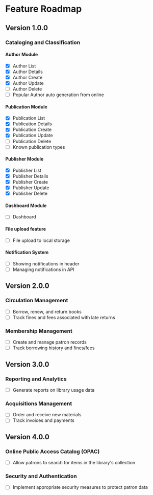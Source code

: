 Feature Roadmap
===============

Version 1.0.0
-----------

### Cataloging and Classification
#### Author Module
-   [x]  Author List
-   [x]  Author Details
-   [x]  Author Create
-   [x]  Author Update
-   [ ]  Author Delete
-   [ ]  Popular Author auto generation from online

#### Publication Module
-   [x]  Publication List
-   [x]  Publication Details
-   [x]  Publication Create
-   [x]  Publication Update
-   [ ]  Publication Delete
-   [ ]  Known publication types

#### Publisher Module
-   [x]  Publisher List
-   [x]  Publisher Details
-   [x]  Publisher Create
-   [x]  Publisher Update
-   [x]  Publisher Delete

#### Dashboard Module
-   [ ]  Dashboard

#### File upload feature
-   [ ]  File upload to local storage

#### Notification System
-   [ ]  Showing notifications in header
-   [ ]  Managing notifications in API

Version 2.0.0
-----------
### Circulation Management

-   [ ]  Borrow, renew, and return books
-   [ ]  Track fines and fees associated with late returns

### Membership Management

-   [ ]  Create and manage patron records
-   [ ]  Track borrowing history and fines/fees

Version 3.0.0
-----------
### Reporting and Analytics

-   [ ]  Generate reports on library usage data

### Acquisitions Management

-   [ ]  Order and receive new materials
-   [ ]  Track invoices and payments

Version 4.0.0
-----------
### Online Public Access Catalog (OPAC)

-   [ ]  Allow patrons to search for items in the library's collection

### Security and Authentication

-   [ ]  Implement appropriate security measures to protect patron data
